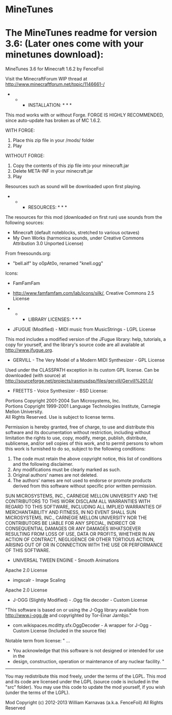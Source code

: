 MineTunes
=========

The MineTunes readme for version 3.6: (Later ones come with your minetunes download):
=========

MineTunes 3.6 for Minecraft 1.6.2 by FenceFoil

Visit the MinecraftForum WIP thread at
http://www.minecraftforum.net/topic/1146661-/

* * * INSTALLATION: * * *

This mod works with or without Forge. FORGE IS HIGHLY RECOMMENDED, since auto-update has broken as of MC 1.6.2.

WITH FORGE:

1. Place this zip file in your /mods/ folder
2. Play

WITHOUT FORGE:

1. Copy the contents of this zip file into your minecraft.jar
2. Delete META-INF in your minecraft.jar
3. Play

Resources such as sound will be downloaded upon first playing.

* * * RESOURCES: * * *

The resources for this mod (downloaded on first run) use sounds from the following sources:

- Minecraft (default noteblocks, stretched to various octaves)
- My Own Works (harmonica sounds, under Creative Commons Attribution 3.0 Unported License)

From freesounds.org:

- "bell.aif" by o0pAt0o, renamed "knell.ogg"

Icons:

* FamFamFam

- http://www.famfamfam.com/lab/icons/silk/, Creative Commons 2.5 License

* * * LIBRARY LICENSES: * * *

* JFUGUE (Modified) - MIDI music from MusicStrings - LGPL License

This mod includes a modified version of the JFugue library: help, tutorials, a copy for yourself, and the library's source code are all available at http://www.jfugue.org.

* GERVILL - The Very Model of a Modern MIDI Synthesizer - GPL License

Used under the CLASSPATH exception in its custom GPL license. Can be downloaded (with source) at http://sourceforge.net/projects/rasmusdsp/files/gervill/Gervill%201.0/

* FREETTS - Voice Synthesizer - BSD License:

Portions Copyright 2001-2004 Sun Microsystems, Inc.  
Portions Copyright 1999-2001 Language Technologies Institute,
Carnegie Mellon University.  
All Rights Reserved.  Use is subject to license terms.

Permission is hereby granted, free of charge, to use and distribute
this software and its documentation without restriction, including
without limitation the rights to use, copy, modify, merge, publish,
distribute, sublicense, and/or sell copies of this work, and to
permit persons to whom this work is furnished to do so, subject to
the following conditions:

 1. The code must retain the above copyright notice, this list of
    conditions and the following disclaimer.
 2. Any modifications must be clearly marked as such.
 3. Original authors' names are not deleted.
 4. The authors' names are not used to endorse or promote products
    derived from this software without specific prior written
    permission.

SUN MICROSYSTEMS, INC., CARNEGIE MELLON UNIVERSITY AND THE
CONTRIBUTORS TO THIS WORK DISCLAIM ALL WARRANTIES WITH REGARD TO THIS
SOFTWARE, INCLUDING ALL IMPLIED WARRANTIES OF MERCHANTABILITY AND
FITNESS, IN NO EVENT SHALL SUN MICROSYSTEMS, INC., CARNEGIE MELLON
UNIVERSITY NOR THE CONTRIBUTORS BE LIABLE FOR ANY SPECIAL, INDIRECT OR
CONSEQUENTIAL DAMAGES OR ANY DAMAGES WHATSOEVER RESULTING FROM LOSS OF
USE, DATA OR PROFITS, WHETHER IN AN ACTION OF CONTRACT, NEGLIGENCE OR
OTHER TORTIOUS ACTION, ARISING OUT OF OR IN CONNECTION WITH THE USE OR
PERFORMANCE OF THIS SOFTWARE.


* UNIVERSAL TWEEN ENGINE - Smooth Animations

Apache 2.0 License 

* imgscalr - Image Scaling

Apache 2.0 License

* J-OGG (Slightly Modified) - .Ogg file decoder - Custom License

"This software is based on or using the J-Ogg library available from http://www.j-ogg.de and copyrighted by Tor-Einar Jarnbjo."

* com.wikispaces.mcditty.sfx.OggDecoder - A wrapper for J-Ogg - Custom License (Included in the source file)

Notable term from license:
" ...
 * You acknowledge that this software is not designed or intended for use in the
 * design, construction, operation or maintenance of any nuclear facility.
"

***

You may redistribute this mod freely, under the terms of the LGPL.
This mod and its code are licensed under the LGPL (source code is included in the "src" folder). You may use this code to update the mod yourself, if you wish (under the terms of the LGPL).

Mod Copyright (c) 2012-2013 William Karnavas (a.k.a. FenceFoil)
All Rights Reserved

